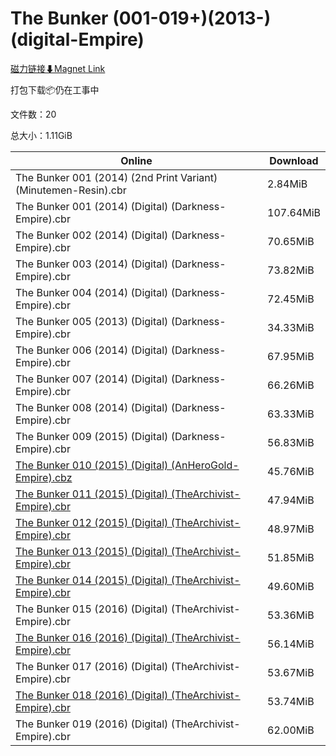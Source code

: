 # The Bunker (001-019+)(2013-)(digital-Empire)

[磁力链接⬇Magnet Link](magnet:?xt=urn:btih:c3dcd70b96ca060e068044de3c8c8e25fe6eec5a&dn=The%20Bunker%20%28001-019%2B%29%282013-%29%28digital-Empire%29)

打包下载📦仍在工事中

文件数：20

总大小：1.11GiB

Online | Download
--- | ---
The Bunker 001 (2014) (2nd Print Variant) (Minutemen-Resin).cbr | 2.84MiB
The Bunker 001 (2014) (Digital) (Darkness-Empire).cbr | 107.64MiB
The Bunker 002 (2014) (Digital) (Darkness-Empire).cbr | 70.65MiB
The Bunker 003 (2014) (Digital) (Darkness-Empire).cbr | 73.82MiB
The Bunker 004 (2014) (Digital) (Darkness-Empire).cbr | 72.45MiB
The Bunker 005 (2013) (Digital) (Darkness-Empire).cbr | 34.33MiB
The Bunker 006 (2014) (Digital) (Darkness-Empire).cbr | 67.95MiB
The Bunker 007 (2014) (Digital) (Darkness-Empire).cbr | 66.26MiB
The Bunker 008 (2014) (Digital) (Darkness-Empire).cbr | 63.33MiB
The Bunker 009 (2015) (Digital) (Darkness-Empire).cbr | 56.83MiB
[The Bunker 010 (2015) (Digital) (AnHeroGold-Empire).cbz](https://github.com/alicewish/markdown/blob/master/comic/Bunker-010-2015-Digital-AnHeroGold-Empire-cbz.md) | 45.76MiB
[The Bunker 011 (2015) (Digital) (TheArchivist-Empire).cbr](https://github.com/alicewish/markdown/blob/master/comic/Bunker-011-2015-Digital-TheArchivist-Empire-cbr.md) | 47.94MiB
[The Bunker 012 (2015) (Digital) (TheArchivist-Empire).cbr](https://github.com/alicewish/markdown/blob/master/comic/Bunker-012-2015-Digital-TheArchivist-Empire-cbr.md) | 48.97MiB
[The Bunker 013 (2015) (Digital) (TheArchivist-Empire).cbr](https://github.com/alicewish/markdown/blob/master/comic/Bunker-013-2015-Digital-TheArchivist-Empire-cbr.md) | 51.85MiB
[The Bunker 014 (2015) (Digital) (TheArchivist-Empire).cbr](https://github.com/alicewish/markdown/blob/master/comic/Bunker-014-2015-Digital-TheArchivist-Empire-cbr.md) | 49.60MiB
The Bunker 015 (2016) (Digital) (TheArchivist-Empire).cbr | 53.36MiB
[The Bunker 016 (2016) (Digital) (TheArchivist-Empire).cbr](https://github.com/alicewish/markdown/blob/master/comic/Bunker-016-2016-Digital-TheArchivist-Empire-cbr.md) | 56.14MiB
The Bunker 017 (2016) (Digital) (TheArchivist-Empire).cbr | 53.67MiB
[The Bunker 018 (2016) (Digital) (TheArchivist-Empire).cbr](https://github.com/alicewish/markdown/blob/master/comic/Bunker-018-2016-Digital-TheArchivist-Empire-cbr.md) | 53.74MiB
The Bunker 019 (2016) (Digital) (TheArchivist-Empire).cbr | 62.00MiB